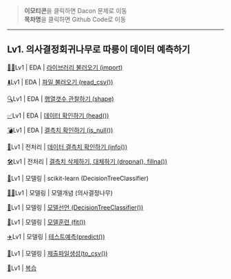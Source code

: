   > **이모티콘**을 클릭하면 Dacon 문제로 이동   
  > **목차명**을 클릭하면 Github Code로 이동
***

## Lv1. 의사결정회귀나무로 따릉이 데이터 예측하기


[🏃‍♂️](https://dacon.io/competitions/open/235698/talkboard/403407?page=1&dtype=recent)Lv1 | EDA | [라이브러리 불러오기 (import)](Lv1_EDA_1_5_라이브러리불러오기(import).ipynb)

[⬇️](https://dacon.io/competitions/open/235698/talkboard/403422?page=3&dtype=recent)Lv1 | EDA | [파일 불러오기 (read_csv())](Lv1_EDA_2_5_데이터불러오기(read).ipynb)

[🔍](https://dacon.io/competitions/open/235698/talkboard/403439?page=1&dtype=recent)Lv1 | EDA | [행열갯수 관찰하기 (shape)](Lv1_EDA_3_5_행열갯수관찰하기(shape).ipynb)

[✅](https://dacon.io/competitions/open/235698/talkboard/403460?page=1&dtype=recent)Lv1 | EDA | [데이터 확인하기 (head())](Lv1_EDA_4_5_처음n줄데이터관찰(head).ipynb)

[💣](https://dacon.io/competitions/open/235698/talkboard/403466?page=1&dtype=recent)Lv1 | EDA | [결측치 확인하기 (is_null())](Lv1_EDA_5_5_결측치확인하기(isnull,sum).ipynb)

[🧲](https://dacon.io/competitions/open/235698/talkboard/403467?page=1&dtype=recent)Lv1 | 전처리 | [데이터 결측치 확인하기 (info())](Lv1_전처리_1_2_데이터결측치확인하기(info()).ipynb)

[🛠](https://dacon.io/competitions/open/235698/talkboard/403490)Lv1 | 전처리 | [결측치 삭제하기, 대체하기 (dropna(), fillna())](Lv1_전처리_2_2_결측치삭제하기,_대체하기(dropna(),fillna()).ipynb)

[🌲](https://dacon.io/competitions/open/235698/talkboard/403497)Lv1 | 모델링 | scikit-learn (DecisionTreeClassifier)

[👨‍🏫](https://dacon.io/competitions/open/235698/talkboard/403509?page=1&dtype=recent)Lv1 | 모델링 | 모델개념 (의사결정나무)

[🌳](https://dacon.io/competitions/open/235698/talkboard/403529?page=1&dtype=recent)Lv1 | 모델링 | [모델선언 (DecisionTreeClassifier())](Lv1_모델링_3_8_모델선언(의사결정나무).ipynb)

[🏃](https://dacon.io/competitions/open/235698/talkboard/403540?page=2&dtype=recent)Lv1 | 모델링 | [모델훈련 (fit())](Lv1_모델링_4_6_모델훈련(의사결정나무).ipynb)

[✈️](https://dacon.io/competitions/open/235698/talkboard/403550?page=2&dtype=recent)Lv1 | 모델링 | [테스트예측(predict())](Lv1_모델링_5_6_테스트예측.ipynb)

[🙋](https://dacon.io/competitions/open/235698/talkboard/403558?page=2&dtype=recent)Lv1 | 모델링 | [제출파일생성(to_csv())](Lv1_모델링_6_6_submission_생성_(to_csv()).ipynb)

[📝](https://dacon.io/competitions/open/235698/talkboard/403576?page=1&dtype=recent)Lv1 | [복습](Lv1_복습_2_2.ipynb)

